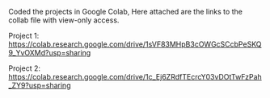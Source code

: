 Coded the projects in Google Colab, Here attached are the links to the collab file with view-only access.

Project 1:
https://colab.research.google.com/drive/1sVF83MHpB3cOWGcSCcbPeSKQ9_YvOXMd?usp=sharing

Project 2:
https://colab.research.google.com/drive/1c_Ej6ZRdfTEcrcY03vDOtTwFzPah_ZY9?usp=sharing
